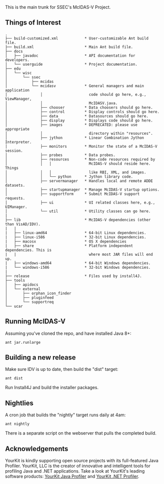 This is the main trunk for SSEC's McIDAS-V Project.

Things of Interest
------------------

    .                                   
    ├── build-customized.xml            * User-customizable Ant build file.
    ├── build.xml                       * Main Ant build file.
    ├── docs                            
    │   ├── javadoc                     * API documentation for developers.
    │   └── userguide                   * Project documentation.
    ├── edu                             
    │   └── wisc                        
    │       └── ssec                    
    │           ├── mcidas              
    │           └── mcidasv             * General managers and main application 
    │               │                     code should go here, e.g., ViewManager, 
    │               │                     McIDASV.java.
    │               ├── chooser         * Data choosers should go here.
    │               ├── control         * Display controls should go here.
    │               ├── data            * Datasources should go here.
    │               ├── display         * Displays code should go here.
    │               ├── images          * DEPRECATED: please use appropriate
    │               │                     directory within "resources".
    │               ├── jython          * Linear Combination Jython Interpreter.
    │               ├── monitors        * Monitor the state of a McIDAS-V session.
    │               ├── probes          * Data probes.
    │               ├── resources       * Non-code resources required by 
    │               │   │                 McIDAS-V should reside here. Things
    │               │   │                 like RBI, XML, and images.
    │               │   └── python      * Jython library code.
    │               ├── servermanager   * Handles local and remote ADDE datasets.
    │               ├── startupmanager  * Manage McIDAS-V startup options.
    │               ├── supportform     * Submit McIDAS-V support requests.
    │               ├── ui              * UI related classes here, e.g., UIManager.
    │               └── util            * Utility classes can go here.
    |
    ├── lib                             * McIDAS-V dependencies (other than VisAD/IDV).
    |   |
    |   ├── linux-amd64                 * 64-bit Linux dependencies.
    |   ├── linux-i586                  * 32-bit Linux dependencies.
    |   ├── macosx                      * OS X dependencies
    |   ├── share                       * Platform independent dependencies. This is
    |   |                                 where most JAR files will end up.
    |   ├── windows-amd64               * 64-bit Windows dependencies.
    |   └── windows-i586                * 32-bit Windows dependencies.
    |
    ├── release                         * Files used by install4J.
    ├── tools                           
    │   ├── apidocs                     
    │   └── external                    
    │       ├── orphan_icon_finder      
    │       ├── pluginfeed              
    │       └── supportreq              
    └── ucar                            
                                        
Running McIDAS-V
----------------
Assuming you've cloned the repo, and have installed Java 8+:

    ant jar.runlarge


Building a new release
----------------------
Make sure IDV is up to date, then build the "dist" target:

    ant dist
    
Run Install4J and build the installer packages.

Nightlies
---------
A cron job that builds the "nightly" target runs daily at 4am:

    ant nightly
    
There is a separate script on the webserver that pulls the completed build.

Acknowledgements
----------------
YourKit is kindly supporting open source projects with its full-featured Java 
Profiler. YourKit, LLC is the creator of innovative and intelligent tools for 
profiling Java and .NET applications. Take a look at YourKit's leading
software products: <a href="http://www.yourkit.com/java/profiler/index.jsp">YourKit Java Profiler</a> and <a href="http://www.yourkit.com/.net/profiler/index.jsp">YourKit .NET Profiler</a>.
